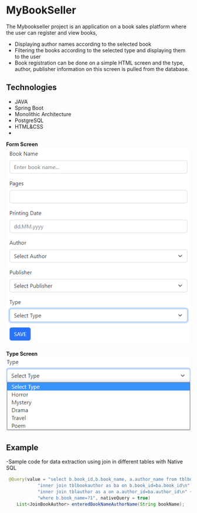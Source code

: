
# MyBookSeller

The Mybookseller project is an application on a book sales platform where the user can register and view books,

- Displaying author names according to the selected book
- Filtering the books according to the selected type and displaying them to the user
- Book registration can be done on a simple HTML screen and the type, author, publisher information on this screen is pulled from the database. 


## Technologies

- JAVA
- Spring Boot 
- Monolithic Architecture
- PostgreSQL
- HTML&CSS
- 
**Form Screen**
![form](img/form.PNG)
  
**Type Screen**
![type](img/type.png)



## Example

-Sample code for data extraction using join in different tables with Native SQL

```java
 @Query(value = "select b.book_id,b.book_name, a.author_name from tblbook as b \n" +
            "inner join tblbookauthor as ba on b.book_id=ba.book_id\n" +
            "inner join tblauthor as a on a.author_id=ba.author_id\n" +
            "where b.book_name=?1", nativeQuery = true)
    List<JoinBookAuthor> enteredBookNameAuthorName(String bookName);
```

  
